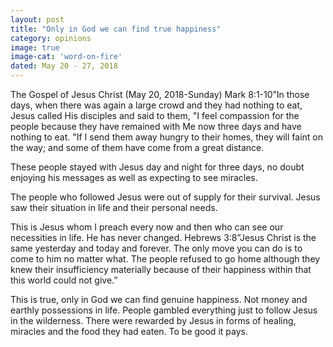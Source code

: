 ```yaml
---
layout: post
title: "Only in God we can find true happiness"
category: opinions
image: true
image-cat: 'word-on-fire'
dated: May 20 - 27, 2018
---
```



The Gospel of Jesus Christ (May 20, 2018-Sunday) Mark 8:1-10”In those days, when there was again a large crowd and they had nothing to eat, Jesus called His disciples and said to them, "I feel compassion for the people because they have remained with Me now three days and have nothing to eat. "If I send them away hungry to their homes, they will faint on the way; and some of them have come from a great distance.

These people stayed with Jesus day and night for three days, no doubt enjoying his messages as well as expecting to see miracles. 

The people who followed Jesus were out of supply for their survival. Jesus saw their situation in life and their personal needs. 

This is Jesus whom I preach every now and then who can see our necessities in life. He has never changed. Hebrews 3:8”Jesus Christ is the same yesterday and today and forever. The only move you can do is to come to him no matter what. The people refused to go home although they knew their insufficiency materially because of their happiness within that this world could not give.”

This is true, only in God we can find genuine happiness. Not money and earthly possessions in life. People gambled everything just to follow Jesus in the wilderness. There were rewarded by Jesus in forms of healing, miracles and the food they had eaten. 
To be good it pays.
